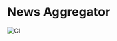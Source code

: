 # News Aggregator

![CI](https://github.com/mrdaniko/news_aggregator_practice/actions/workflows/ci.yml/badge.svg)